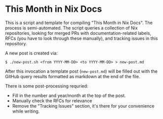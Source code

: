 # This Month in Nix Docs
This is a script and template for compiling "This Month in Nix Docs". The process is semi-automated. The script queries a collection of Nix repositories, looking for merged PRs with documentation-related labels, RFCs (you have to look through these manually), and tracking issues in this repository.

A new post is created via:
```
$ ./new-post.sh <from YYYY-MM-DD> <to YYYY-MM-DD> > new-post.md
```

After this invocation a template post (`new-post.md`) will be filled out with the GitHub query results formatted as markdown at the end of the file.

There is some post-processing requried:
- Fill in the number and year/month at the top of the post.
- Manually check the RFCs for relevance
- Remove the "Tracking Issues" section, it's there for your convenience while writing.
